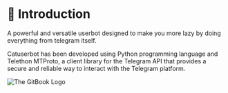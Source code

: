 # 📙 Introduction

A powerful and versatile userbot designed to make you more lazy by doing everything from telegram itself.

Catuserbot has been developed using Python programming language and Telethon MTProto,  a  client library for the Telegram API that provides a secure and reliable way to interact with the Telegram platform.

![The GitBook Logo](https://graph.org/file/9d66a53c3410cec17d646.jpg)
